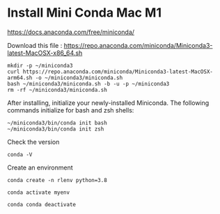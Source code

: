 # Install Mini Conda Mac M1
https://docs.anaconda.com/free/miniconda/ 

Download this file : https://repo.anaconda.com/miniconda/Miniconda3-latest-MacOSX-x86_64.sh 

```
mkdir -p ~/miniconda3
curl https://repo.anaconda.com/miniconda/Miniconda3-latest-MacOSX-arm64.sh -o ~/miniconda3/miniconda.sh
bash ~/miniconda3/miniconda.sh -b -u -p ~/miniconda3
rm -rf ~/miniconda3/miniconda.sh
```

After installing, initialize your newly-installed Miniconda. The following commands initialize for bash and zsh shells:

```
~/miniconda3/bin/conda init bash
~/miniconda3/bin/conda init zsh
```

Check the version

`conda -V`


Create an environment 

```
conda create -n rlenv python=3.8
```

```
conda activate myenv
```

```
conda conda deactivate
```
